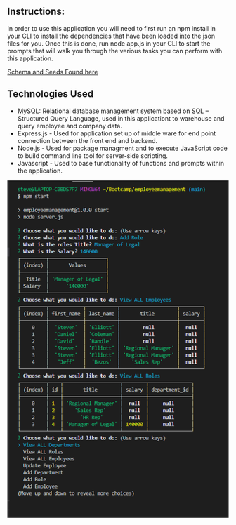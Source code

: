 ## Instructions:
In order to use this application you will need to first run an npm install in your CLI to install the dependencies that have been loaded into the json files for you. Once this is done, run node app.js in your CLI to start the prompts that will walk you through the verious tasks you can perform with this application.

[Schema and Seeds Found here](./db/)

## Technologies Used
- MySQL: Relational database management system based on SQL – Structured Query Language, used in this applicationt to warehouse and query employee and company data.
- Express.js - Used for application set up of middle ware for end point connection between the front end and backend.
- Node.js - Used for package managment and to execute JavaScript code to build command line tool for server-side scripting.
- Javascript - Used to base functionality of functions and prompts within the application.

![Screenshot](./img/ScreenCapture.png)